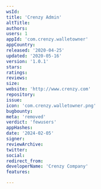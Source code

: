 ```yaml
---
wsId: 
title: 'Crenzy Admin'
altTitle: 
authors: 
users: 1
appId: 'com.crenzy.walletowner'
appCountry: 
released: '2020-04-25'
updated: '2020-05-16'
version: '1.0.1'
stars: 
ratings: 
reviews: 
size: 
website: 'http://www.crenzy.com'
repository: 
issue: 
icon: 'com.crenzy.walletowner.png'
bugbounty: 
meta: 'removed'
verdict: 'fewusers'
appHashes: 
date: '2024-02-05'
signer: 
reviewArchive: 
twitter: 
social: 
redirect_from: 
developerName: 'Crenzy Company'
features: 

---
```


